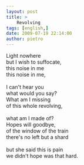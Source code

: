 ```yaml
---
layout: post
title: >
    Revolving
tags: [english,]
date: 2009-07-19 22:14:00
author: pietro
---
```

Light nowhere<br/>but I wish to suffocate,<br/>this noise in me<br/>this noise in me,<br/><br/>I can't hear you<br/>what would you say?<br/>What am I missing<br/>of this whole revolving,<br/><br/>what am I made of?<br/>Hopes will goodbye,<br/>of the window of the train<br/>there's no left but a shard<br/><br/>but she said this is pain<br/>we didn't hope was that hard.
